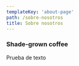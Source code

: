 ```yaml
---
templateKey: 'about-page'
path: /sobre-nosotros
title: Sobre nosotros
---
```

### Shade-grown coffee
Prueba de texto